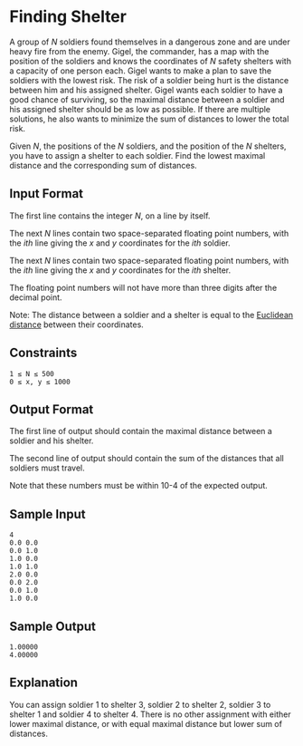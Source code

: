 # Finding Shelter
A group of *N* soldiers found themselves in a dangerous zone and are under heavy fire from the enemy. Gigel, the commander, has a map with the position of the soldiers and knows the coordinates of *N* safety shelters with a capacity of one person each. Gigel wants to make a plan to save the soldiers with the lowest risk. The risk of a soldier being hurt is the distance between him and his assigned shelter. Gigel wants each soldier to have a good chance of surviving, so the maximal distance between a soldier and his assigned shelter should be as low as possible. If there are multiple solutions, he also wants to minimize the sum of distances to lower the total risk.

Given *N*, the positions of the *N* soldiers, and the position of the *N* shelters, you have to assign a shelter to each soldier. Find the lowest maximal distance and the corresponding sum of distances.

## Input Format
The first line contains the integer *N*, on a line by itself.

The next *N* lines contain two space-separated floating point numbers, with the *ith* line giving the *x* and *y* coordinates for the *ith* soldier.

The next *N* lines contain two space-separated floating point numbers, with the *ith* line giving the *x* and *y* coordinates for the *ith* shelter.

The floating point numbers will not have more than three digits after the decimal point.

Note: The distance between a soldier and a shelter is equal to the [Euclidean distance](https://en.wikipedia.org/wiki/Euclidean_distance) between their coordinates.

## Constraints
```
1 ≤ N ≤ 500
0 ≤ x, y ≤ 1000
```

## Output Format
The first line of output should contain the maximal distance between a soldier and his shelter.

The second line of output should contain the sum of the distances that all soldiers must travel.

Note that these numbers must be within 10-4 of the expected output.

## Sample Input
```
4
0.0 0.0
0.0 1.0
1.0 0.0
1.0 1.0
2.0 0.0
0.0 2.0
0.0 1.0
1.0 0.0
```

## Sample Output
```
1.00000
4.00000
```

## Explanation

You can assign soldier 1 to shelter 3, soldier 2 to shelter 2, soldier 3 to shelter 1 and soldier 4 to shelter 4. There is no other assignment with either lower maximal distance, or with equal maximal distance but lower sum of distances.
